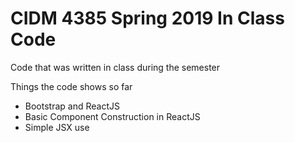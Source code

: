 # CIDM 4385 Spring 2019 In Class Code

Code that was written in class during the semester

Things the code shows so far
* Bootstrap and ReactJS
* Basic Component Construction in ReactJS
* Simple JSX use